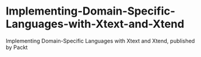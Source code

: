 # Implementing-Domain-Specific-Languages-with-Xtext-and-Xtend
Implementing Domain-Specific Languages with Xtext and Xtend, published by Packt
